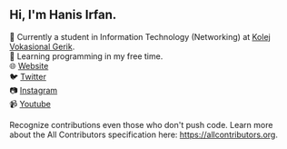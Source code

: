 ## Hi, I'm Hanis Irfan.

:school: Currently a student in Information Technology (Networking) at [Kolej Vokasional Gerik](http://www.kvgerik.com).\
:book: Learning programming in my free time.\
🌐 [Website](https://hanisirfan.xyz)\
🐦 [Twitter](https://twitter.com/mhanisirfan)\
📷 [Instagram](https://instagram.com/m.hanisirfan)\
📹 [Youtube](https://www.youtube.com/channel/UCR89O-Myy-gmMVWj_MoISCQ)

Recognize contributions even those who don't push code. Learn more about the All Contributors specification here: https://allcontributors.org.
